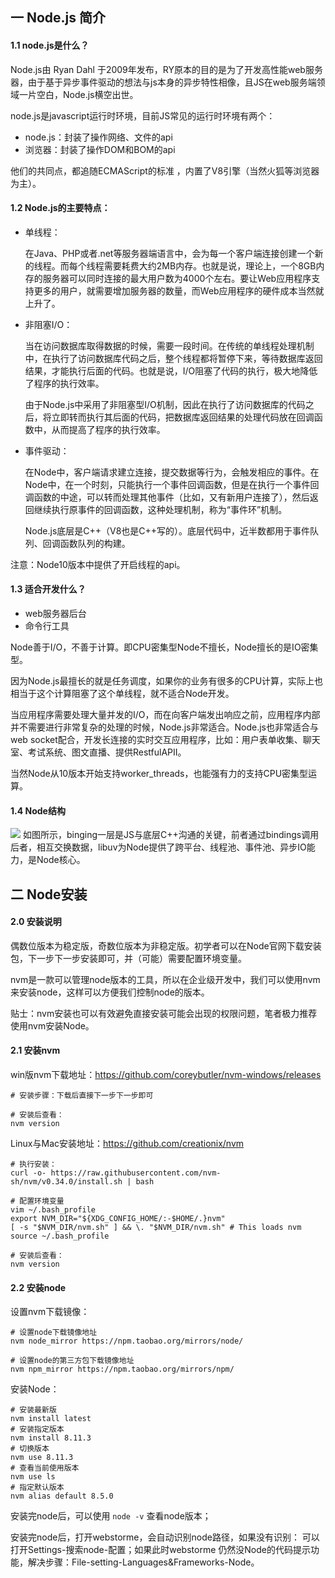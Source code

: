 ## 一 Node.js 简介

#### 1.1 node.js是什么？

Node.js由 Ryan Dahl 于2009年发布，RY原本的目的是为了开发高性能web服务器，由于基于异步事件驱动的想法与js本身的异步特性相像，且JS在web服务端领域一片空白，Node.js横空出世。  

node.js是javascript运行时环境，目前JS常见的运行时环境有两个： 
- node.js：封装了操作网络、文件的api
- 浏览器：封装了操作DOM和BOM的api

他们的共同点，都追随ECMAScript的标准 ，内置了V8引擎（当然火狐等浏览器为主）。 

#### 1.2 Node.js的主要特点：

- 单线程：

    在Java、PHP或者.net等服务器端语言中，会为每一个客户端连接创建一个新的线程。而每个线程需要耗费大约2MB内存。也就是说，理论上，一个8GB内存的服务器可以同时连接的最大用户数为4000个左右。要让Web应用程序支持更多的用户，就需要增加服务器的数量，而Web应用程序的硬件成本当然就上升了。
- 非阻塞I/O：

    当在访问数据库取得数据的时候，需要一段时间。在传统的单线程处理机制中，在执行了访问数据库代码之后，整个线程都将暂停下来，等待数据库返回结果，才能执行后面的代码。也就是说，I/O阻塞了代码的执行，极大地降低了程序的执行效率。
    
    由于Node.js中采用了非阻塞型I/O机制，因此在执行了访问数据库的代码之后，将立即转而执行其后面的代码，把数据库返回结果的处理代码放在回调函数中，从而提高了程序的执行效率。
- 事件驱动：

    在Node中，客户端请求建立连接，提交数据等行为，会触发相应的事件。在Node中，在一个时刻，只能执行一个事件回调函数，但是在执行一个事件回调函数的中途，可以转而处理其他事件（比如，又有新用户连接了），然后返回继续执行原事件的回调函数，这种处理机制，称为“事件环”机制。

    Node.js底层是C++（V8也是C++写的）。底层代码中，近半数都用于事件队列、回调函数队列的构建。

注意：Node10版本中提供了开启线程的api。

#### 1.3 适合开发什么？

+ web服务器后台
+ 命令行工具

Node善于I/O，不善于计算。即CPU密集型Node不擅长，Node擅长的是IO密集型。  

因为Node.js最擅长的就是任务调度，如果你的业务有很多的CPU计算，实际上也相当于这个计算阻塞了这个单线程，就不适合Node开发。  

当应用程序需要处理大量并发的I/O，而在向客户端发出响应之前，应用程序内部并不需要进行非常复杂的处理的时候，Node.js非常适合。Node.js也非常适合与web socket配合，开发长连接的实时交互应用程序，比如：用户表单收集、聊天室、考试系统、图文直播、提供RestfulAPII。  

当然Node从10版本开始支持worker_threads，也能强有力的支持CPU密集型运算。

#### 1.4 Node结构

![](/images/JavaScript/node-01.png)
如图所示，binging一层是JS与底层C++沟通的关键，前者通过bindings调用后者，相互交换数据，libuv为Node提供了跨平台、线程池、事件池、异步IO能力，是Node核心。

## 二 Node安装

#### 2.0 安装说明

偶数位版本为稳定版，奇数位版本为非稳定版。初学者可以在Node官网下载安装包，下一步下一步安装即可，并（可能）需要配置环境变量。  

nvm是一款可以管理node版本的工具，所以在企业级开发中，我们可以使用nvm来安装node，这样可以方便我们控制node的版本。  

贴士：nvm安装也可以有效避免直接安装可能会出现的权限问题，笔者极力推荐使用nvm安装Node。

#### 2.1 安装nvm

win版nvm下载地址：https://github.com/coreybutler/nvm-windows/releases  

```
# 安装步骤：下载后直接下一步下一步即可

# 安装后查看：
nvm version
```

Linux与Mac安装地址：https://github.com/creationix/nvm  

```
# 执行安装：
curl -o- https://raw.githubusercontent.com/nvm-sh/nvm/v0.34.0/install.sh | bash

# 配置环境变量
vim ~/.bash_profile
export NVM_DIR="${XDG_CONFIG_HOME/:-$HOME/.}nvm"
[ -s "$NVM_DIR/nvm.sh" ] && \. "$NVM_DIR/nvm.sh" # This loads nvm
source ~/.bash_profile

# 安装后查看：
nvm version
```

#### 2.2 安装node

设置nvm下载镜像：
```
# 设置node下载镜像地址
nvm node_mirror https://npm.taobao.org/mirrors/node/  

# 设置node的第三方包下载镜像地址
nvm npm_mirror https://npm.taobao.org/mirrors/npm/         
```

安装Node：
```
# 安装最新版
nvm install latest
# 安装指定版本
nvm install 8.11.3
# 切换版本
nvm use 8.11.3
# 查看当前使用版本
nvm use ls
# 指定默认版本
nvm alias default 8.5.0
```

安装完node后，可以使用 `node -v` 查看node版本；  

安装完node后，打开webstorme，会自动识别node路径，如果没有识别：
可以打开Settings-搜索node-配置；如果此时webstorme 仍然没Node的代码提示功能，解决步骤：File-setting-Languages&Frameworks-Node。